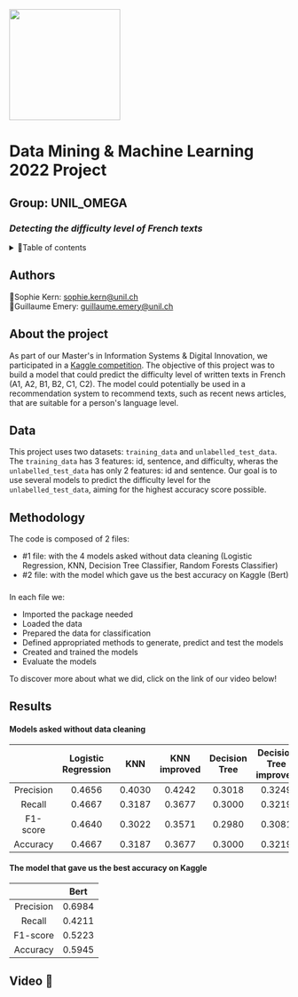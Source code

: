 <img src = 'https://upload.wikimedia.org/wikipedia/commons/thumb/7/77/Logo_HEC_Lausanne.png/640px-Logo_HEC_Lausanne.png' width="200">

# **Data Mining & Machine Learning 2022 Project**
## Group: UNIL_OMEGA 
### *Detecting the difficulty level of French texts* 

<!--TABLE OF CONTENTS --> 
<details>
  <summary>📂Table of contents</summary>
  <ol>
    </li>
    <li><a href="#authors">Authors</a></li>
    <li><a href="#about-the-project">About the project</a></li>
    <li><a href="#data">Data</a></li>
    <li><a href="#methodology">Methodology</a></li>
    <li><a href="#results">Results</a></li>
      </ul>
    <li><a href="#video">Video</a></li>
  </ol>
</details>

## Authors
🐉Sophie Kern: sophie.kern@unil.ch  
🦖Guillaume Emery: guillaume.emery@unil.ch

## About the project
As part of our Master's in Information Systems & Digital Innovation, we participated in a [Kaggle competition](https://www.kaggle.com/competitions/detecting-french-texts-difficulty-level-2022). The objective of this project was to build a model that could predict the difficulty level of written texts in French (A1, A2, B1, B2, C1, C2). The model could potentially be used in a recommendation system to recommend texts, such as recent news articles, that are suitable for a person's language level.

## Data
This project uses two datasets: `training_data` and `unlabelled_test_data`. The `training_data` has 3 features: id, sentence, and difficulty, wheras the `unlabelled_test_data` has only 2 features: id and sentence. Our goal is to use several models to predict the difficulty level for the `unlabelled_test_data`, aiming for the highest accuracy score possible.

## Methodology

The code is composed of 2 files: 
*	#1 file:  with the 4 models asked without data cleaning (Logistic Regression, KNN, Decision Tree Classifier, Random Forests Classifier) 
*	#2 file: with the model which gave us the best accuracy on Kaggle (Bert)
###
In each file we: 
* Imported the package needed
* Loaded the data 
* Prepared the data for classification
* Defined appropriated methods to generate, predict and test the models
* Created and trained the models
* Evaluate the models

To discover more about what we did, click on the link of our video below! 


## Results 

#### Models asked without data cleaning
||Logistic Regression|KNN|KNN improved|Decision Tree|Decision Tree improved|Random Forests|
| :---: | :---: | :---: | :---: | :---: | :---: | :---: |
|Precision|0.4656|0.4030|0.4242|0.3018|0.3249|0.4439|
|Recall|0.4667|0.3187|0.3677|0.3000|0.3219|0.4333|
|F1-score|0.4640|0.3022|0.3571|0.2980|0.3081|0.4211|
|Accuracy |0.4667|0.3187|0.3677|0.3000|0.3219|0.4333|

#### The model that gave us the best accuracy on Kaggle 
||Bert|
| :---: |:---: |
|Precision|0.6984|
|Recall|0.4211|
|F1-score|0.5223|
|Accuracy |0.5945|

## Video 🎥 




